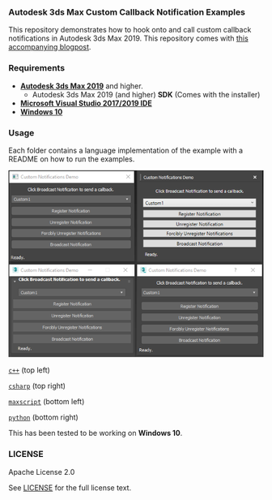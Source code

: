 ### Autodesk 3ds Max Custom Callback Notification Examples

This repository demonstrates how to hook onto and call custom callback notifications in Autodesk 3ds Max 2019. This repository comes with [this accompanying blogpost](https://wesleyhill.co.uk/p/custom-callback-notifcations-in-3ds-max/).

### Requirements

+ [**Autodesk 3ds Max 2019**](https://www.autodesk.co.uk/products/3ds-max/free-trial) and higher.
  + Autodesk 3ds Max 2019 (and higher) **SDK** (Comes with the installer)
+ [**Microsoft Visual Studio 2017/2019 IDE**](<https://visualstudio.microsoft.com/vs/community/>)
+ [**Windows 10**](https://www.microsoft.com/en-gb/software-download/windows10)


### Usage

Each folder contains a language implementation of the example with a README on how to run the examples.

![](demo.png)

[`c++`](https://github.com/hako/3dsMax-CustomNotifications/tree/master/c%2B%2B) (top left)

[`csharp`](https://github.com/hako/3dsMax-CustomNotifications/tree/master/csharp) (top right)

[`maxscript`](https://github.com/hako/3dsMax-CustomNotifications/tree/master/maxscript) (bottom left)

[`python`](https://github.com/hako/3dsMax-CustomNotifications/tree/master/python) (bottom right)

This has been tested to be working on **Windows 10**.

### LICENSE

Apache License 2.0

See [LICENSE](https://github.com/hako/3dsMax-CustomNotifications/tree/master/LICENSE) for the full license text.